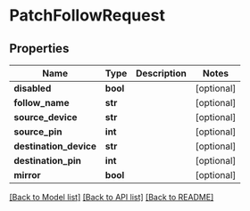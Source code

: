 # PatchFollowRequest


## Properties
Name | Type | Description | Notes
------------ | ------------- | ------------- | -------------
**disabled** | **bool** |  | [optional] 
**follow_name** | **str** |  | [optional] 
**source_device** | **str** |  | [optional] 
**source_pin** | **int** |  | [optional] 
**destination_device** | **str** |  | [optional] 
**destination_pin** | **int** |  | [optional] 
**mirror** | **bool** |  | [optional] 

[[Back to Model list]](../README.md#documentation-for-models) [[Back to API list]](../README.md#documentation-for-api-endpoints) [[Back to README]](../README.md)


